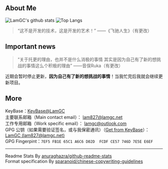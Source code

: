 ## About Me ##
![LamGC's github stats](https://github-readme-stats.vercel.app/api?username=LamGC&ount_private=true&show_icons=true)
![Top Langs](https://github-readme-stats.vercel.app/api/top-langs/?username=LamGC&layout=compact)

> “这不是开发的技术，这是开发的艺术！” ——《飞驰人生》（有更改）

## Important news ##
> “关于托更的理由，也并不是什么消极的事情
其实是因为自己有了新的想挑战的事情这么个积极的理由” ——音俣Ruka（有更改）

近期会暂时停止更新，**因为自己有了新的想挑战的事情**！当我忙完后我就会继续更新项目。
## More ##
KeyBase：[KeyBase@LamGC](https://keybase.io/LamGC)  
主要联系邮箱（Main contact email）： lam827@lamgc.net  
工作专用邮箱（Work specific email）： lamgc@outlook.com  
GPG 公钥（如果需要验证签名，或与我保密通讯）（[Get from KeyBase](https://keybase.io/lamgc/pgp_keys.asc?fingerprint=7ef5fb1e65c1a6c6d02dfcdfce57746d7e5ee6ef)）：[LamGC (lam827@lamgc.net)](./LamGC_7E5EE6EF_public.asc)    
GPG Fingerpint：`7EF5 FB1E 65C1 A6C6 D02D  FCDF CE57 746D 7E5E E6EF`

----------
Readme Stats By [anuraghazra/github-readme-stats](https://github.com/anuraghazra/github-readme-stats)  
Format specification By [sparanoid/chinese-copywriting-guidelines](https://github.com/sparanoid/chinese-copywriting-guidelines)
